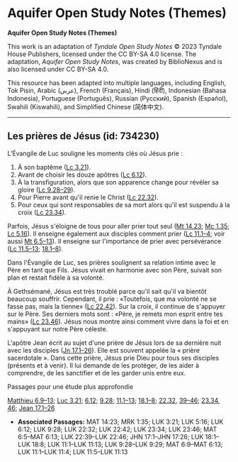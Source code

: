# Aquifer Open Study Notes (Themes)

**Aquifer Open Study Notes (Themes)**

This work is an adaptation of *Tyndale Open Study Notes* © 2023 Tyndale House Publishers, licensed under the CC BY\-SA 4\.0 license. The adaptation, *Aquifer Open Study Notes*, was created by BiblioNexus and is also licensed under CC BY\-SA 4\.0\.

This resource has been adapted into multiple languages, including English, Tok Pisin, Arabic (عربي), French (Français), Hindi (हिंदी), Indonesian (Bahasa Indonesia), Portuguese (Português), Russian (Русский), Spanish (Español), Swahili (Kiswahili), and Simplified Chinese (简体中文).



--------------------------------

## Les prières de Jésus (id: 734230)

L’Évangile de Luc souligne les moments clés où Jésus prie :

1. À son baptême ([Lc 3\.21](https://ref.ly/Luke3:21)).
2. Avant de choisir les douze apôtres ([Lc 6\.12](https://ref.ly/Luke6:12)).
3. À la transfiguration, alors que son apparence change pour révéler sa gloire ([Lc 9\.28–29](https://ref.ly/Luke9:28-Luke9:29)).
4. Pour Pierre avant qu'il renie le Christ ([Lc 22\.32](https://ref.ly/Luke22:32)).
5. Pour ceux qui sont responsables de sa mort alors qu'il est suspendu à la croix ([Lc 23\.34](https://ref.ly/Luke23:34)).

Parfois, Jésus s'éloigne de tous pour aller prier tout seul ([Mt 14\.23](https://ref.ly/Matt14:23); [Mc 1\.35](https://ref.ly/Mark1:35); [Lc 5\.16](https://ref.ly/Luke5:16)). Il enseigne également aux disciples comment prier ([Lc 11\.1–4](https://ref.ly/Luke11:1-Luke11:4); voir aussi [Mt 6\.5–13](https://ref.ly/Matt6:5-Matt6:13)). Il enseigne sur l'importance de prier avec persévérance ([Lc 11\.5–13](https://ref.ly/Luke11:5-Luke11:13); [18\.1–8](https://ref.ly/Luke18:1-Luke18:8)).

Dans l'Évangile de Luc, ses prières soulignent sa relation intime avec le Père en tant que Fils. Jésus vivait en harmonie avec son Père, suivait son plan et restait fidèle à sa volonté.

À Gethsémané, Jésus est très troublé parce qu'il sait qu'il va bientôt beaucoup souffrir. Cependant, il prie : «Toutefois, que ma volonté ne se fasse pas, mais la tienne» ([Lc 22\.42](https://ref.ly/Luke22:42)). Sur la croix, il continue de s'appuyer sur le Père. Ses derniers mots sont : «Père, je remets mon esprit entre tes mains» ([Lc 23\.46](https://ref.ly/Luke23:46)). Jésus nous montre ainsi comment vivre dans la foi et en s'appuyant sur notre Père céleste.

L'apôtre Jean écrit au sujet d'une prière de Jésus lors de sa dernière nuit avec les disciples ([Jn 17\.1–26](https://ref.ly/John17:1-John17:26)). Elle est souvent appelée la « prière sacerdotale ». Dans cette prière, Jésus prie Dieu pour tous ses disciples (présents et à venir). Il lui demande de les protéger, de les aider à comprendre, de les sanctifier et de les garder unis entre eux.

Passages pour une étude plus approfondie

[Matthieu 6\.9–13](https://ref.ly/Matt6:9-Matt6:13); [Luc 3\.21](https://ref.ly/Luke3:21); [6\.12](https://ref.ly/Luke6:12); [9\.28](https://ref.ly/Luke9:28); [11\.1–13](https://ref.ly/Luke11:1-Luke11:13); [18\.1–8](https://ref.ly/Luke18:1-Luke18:8); [22\.32](https://ref.ly/Luke22:32), [39–46](https://ref.ly/Luke22:39-Luke22:46); [23\.34](https://ref.ly/Luke23:34), [46](https://ref.ly/Luke23:46); [Jean 17\.1–26](https://ref.ly/John17:1-John17:26)

* **Associated Passages:** MAT 14:23; MRK 1:35; LUK 3:21; LUK 5:16; LUK 6:12; LUK 9:28; LUK 22:32; LUK 22:42; LUK 23:34; LUK 23:46; MAT 6:5–MAT 6:13; LUK 22:39–LUK 22:46; JHN 17:1–JHN 17:26; LUK 18:1–LUK 18:8; LUK 11:1–LUK 11:13; LUK 9:28–LUK 9:29; MAT 6:9–MAT 6:13; LUK 11:1–LUK 11:4; LUK 11:5–LUK 11:13

